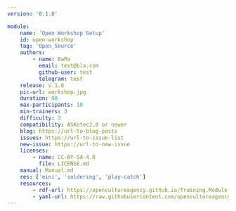 ```yaml
---
version: '0.1.0'

module:
    name: 'Open Workshop Setup'
    id: open-workshop
    tag: 'Open_Source'
    authors:
        - name: BaMa
          email: test@bla.com
          github-user: test
          telegram: test
    release: v.1.0
    pic-url: workshop.jpg
    duration: 90
    max-participants: 10
    min-trainers: 3
    difficulty: 3
    compatibility: ASKotec2.0 or newer
    blog: https://url-to-blog-posts
    issues: https://url-to-issue-list
    new-issue: https://url-to-new-issue
    licenses:
        - name: CC-BY-SA-4.0
          file: LICENSE.md
    manual: Manual.md
    res: ['mini', 'soldering', 'play-catch']
    resources:
        - rdf-url: https://opencultureagency.github.io/Training.Module.Resource.Template/resource.ttl
        - yaml-url: https://raw.githubusercontent.com/opencultureagency/Training.Module.Resource.Template/main/resource.yml
---
```







<!-- {% for resource in site.resources %}
  {{ resource.content }}
{% endfor %} -->


